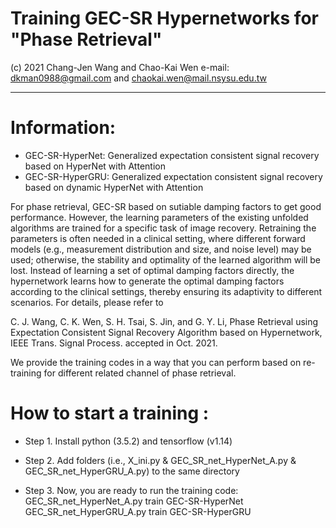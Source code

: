 # Training GEC-SR Hypernetworks for "Phase Retrieval"
(c) 2021 Chang-Jen Wang and Chao-Kai Wen e-mail: dkman0988@gmail.com and chaokai.wen@mail.nsysu.edu.tw

--------------------------------------------------------------------------------------------------------------------------
# Information:
- GEC-SR-HyperNet: Generalized expectation consistent signal recovery based on HyperNet with Attention
- GEC-SR-HyperGRU: Generalized expectation consistent signal recovery based on dynamic HyperNet with Attention

For phase retrieval, GEC-SR based on sutiable damping factors to get good performance.
However, the learning parameters of the existing unfolded algorithms are trained for a specific task of image recovery. 
Retraining the parameters is often needed in a clinical setting, where different forward models (e.g., measurement distribution and size, and noise level) may be used; otherwise, the stability and optimality of the learned algorithm will be lost.
Instead of learning a set of optimal damping factors directly, the hypernetwork learns how to generate the optimal damping factors according to the clinical settings, thereby ensuring its adaptivity to different scenarios. For details, please refer to 

C. J. Wang, C. K. Wen, S. H. Tsai, S. Jin, and G. Y. Li, Phase Retrieval using Expectation Consistent Signal Recovery Algorithm based on Hypernetwork, IEEE Trans. Signal Process. accepted in Oct. 2021.

We provide the training codes in a way that you can perform based on re-training for different related channel of phase retrieval.


# How to start a training :
- Step 1. Install python (3.5.2) and tensorflow (v1.14)

- Step 2. Add folders (i.e., X_ini.py & GEC_SR_net_HyperNet_A.py & GEC_SR_net_HyperGRU_A.py) to the same directory
  
- Step 3. Now, you are ready to run the training code:<br>
  GEC_SR_net_HyperNet_A.py train GEC-SR-HyperNet <br>
  GEC_SR_net_HyperGRU_A.py train GEC-SR-HyperGRU
  
